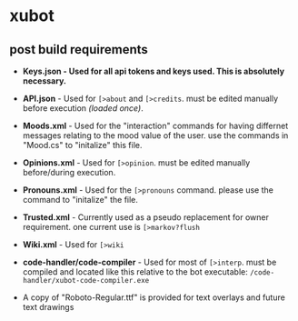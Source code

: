 # xubot
## post build requirements

- __**Keys.json** - Used for all api tokens and keys used. This is absolutely necessary.__
- **API.json** - Used for `[>about` and `[>credits`. must be edited manually before execution *(loaded once)*.
- **Moods.xml** - Used for the "interaction" commands for having differnet messages relating to the mood value of the user. use the commands in "Mood.cs" to "initalize" this file.
- **Opinions.xml** - Used for `[>opinion`. must be edited manually before/during execution.
- **Pronouns.xml** - Used for the `[>pronouns` command. please use the command to "initalize" the file.
- **Trusted.xml** - Currently used as a pseudo replacement for owner requirement. one current use is `[>markov?flush`
- **Wiki.xml** - Used for `[>wiki`

- **code-handler/code-compiler** - Used for most of `[>interp`. must be compiled and located like this relative to the bot executable: `/code-handler/xubot-code-compiler.exe`

- A copy of "Roboto-Regular.ttf" is provided for text overlays and future text drawings